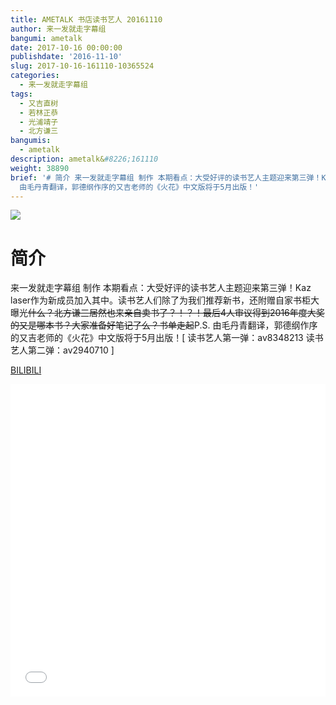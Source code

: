 ```yaml
---
title: AMETALK 书店读书艺人 20161110
author: 来一发就走字幕组
bangumi: ametalk
date: 2017-10-16 00:00:00
publishdate: '2016-11-10'
slug: 2017-10-16-161110-10365524
categories:
  - 来一发就走字幕组
tags:
  - 又吉直树
  - 若林正恭
  - 光浦靖子
  - 北方谦三
bangumis:
  - ametalk
description: ametalk&#8226;161110
weight: 38890
brief: '# 简介 来一发就走字幕组 制作 本期看点：大受好评的读书艺人主题迎来第三弹！Kaz laser作为新成员加入其中。读书艺人们除了为我们推荐新书，还附赠自家书柜大曝光~~什么？北方谦三居然也来亲自卖书了？！？！最后4人审议得到2016年度大奖的又是哪本书？大家准备好笔记了么？书单走起~~P.S.
  由毛丹青翻译，郭德纲作序的又吉老师的《火花》中文版将于5月出版！'
---
```


![](https://i.imgur.com/leOLp7e.jpg)

# 简介  
来一发就走字幕组 制作
本期看点：大受好评的读书艺人主题迎来第三弹！Kaz laser作为新成员加入其中。读书艺人们除了为我们推荐新书，还附赠自家书柜大曝光~~什么？北方谦三居然也来亲自卖书了？！？！最后4人审议得到2016年度大奖的又是哪本书？大家准备好笔记了么？书单走起~~P.S. 由毛丹青翻译，郭德纲作序的又吉老师的《火花》中文版将于5月出版！[ 读书艺人第一弹：av8348213 读书艺人第二弹：av2940710 ]

  [BILIBILI](https://www.bilibili.com/video/av10365524/)


<div class="vcontainer">  <iframe class='video' src="//www.bilibili.com/blackboard/player.html?aid=10365524" width="100%" height="500" frameborder="0" allowfullscreen="allowfullscreen"></iframe></div>
